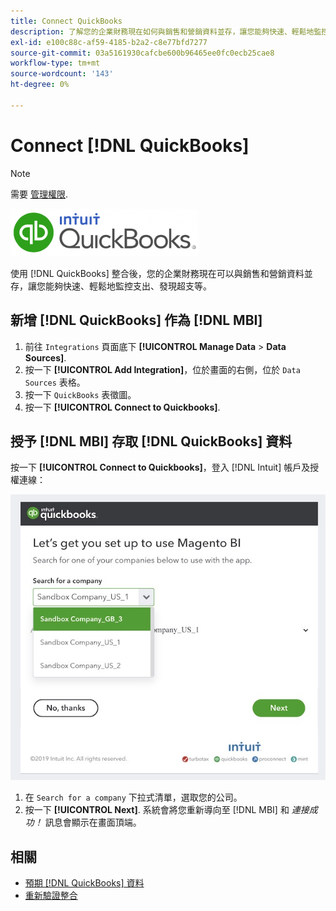 ```yaml
---
title: Connect QuickBooks
description: 了解您的企業財務現在如何與銷售和營銷資料並存，讓您能夠快速、輕鬆地監控您的開支、識別過度支出等。
exl-id: e100c88c-af59-4185-b2a2-c8e77bfd7277
source-git-commit: 03a5161930cafcbe600b96465ee0fc0ecb25cae8
workflow-type: tm+mt
source-wordcount: '143'
ht-degree: 0%

---
```


# Connect [!DNL QuickBooks]

>[!NOTE]
>
>需要 [管理權限](../../../administrator/user-management/user-management.md).

![](../../../assets/Quickbooks.png)

使用 [!DNL QuickBooks] 整合後，您的企業財務現在可以與銷售和營銷資料並存，讓您能夠快速、輕鬆地監控支出、發現超支等。

## 新增 [!DNL QuickBooks] 作為 [!DNL MBI]

1. 前往 `Integrations` 頁面底下 **[!UICONTROL Manage Data** > **Data Sources]**.
1. 按一下 **[!UICONTROL Add Integration]**，位於畫面的右側，位於 `Data Sources` 表格。
1. 按一下 `QuickBooks` 表徵圖。
1. 按一下 **[!UICONTROL Connect to Quickbooks]**.

## 授予 [!DNL MBI] 存取 [!DNL QuickBooks] 資料

按一下 **[!UICONTROL Connect to Quickbooks]**，登入 [!DNL Intuit] 帳戶及授權連線：

![](../../../assets/QuickBooks_App_Store_1.jpg)

1. 在 `Search for a company` 下拉式清單，選取您的公司。
1. 按一下 **[!UICONTROL Next]**. 系統會將您重新導向至 [!DNL MBI] 和 *連接成功！* 訊息會顯示在畫面頂端。

## 相關

* [預期 [!DNL QuickBooks] 資料](../integrations/quickbooks-data.md)
* [重新驗證整合](https://support.magento.com/hc/en-us/articles/360016733151)
